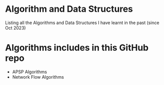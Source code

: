 # Algorithm and Data Structures
 Listing all the Algorithms and Data Structures I have learnt in the past (since Oct 2023)


# Algorithms includes in this GitHub repo

 - APSP Algorithms
- Network Flow Algorithms
